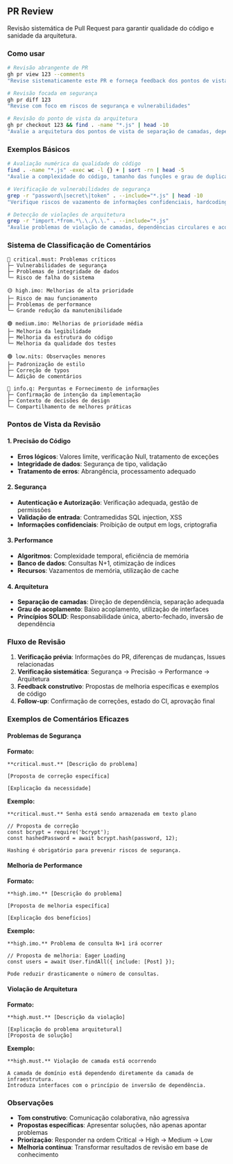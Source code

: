 ## PR Review

Revisão sistemática de Pull Request para garantir qualidade do código e sanidade da arquitetura.

### Como usar

```bash
# Revisão abrangente de PR
gh pr view 123 --comments
"Revise sistematicamente este PR e forneça feedback dos pontos de vista de qualidade de código, segurança e arquitetura"

# Revisão focada em segurança
gh pr diff 123
"Revise com foco em riscos de segurança e vulnerabilidades"

# Revisão do ponto de vista da arquitetura
gh pr checkout 123 && find . -name "*.js" | head -10
"Avalie a arquitetura dos pontos de vista de separação de camadas, dependências e princípios SOLID"
```

### Exemplos Básicos

```bash
# Avaliação numérica da qualidade do código
find . -name "*.js" -exec wc -l {} + | sort -rn | head -5
"Avalie a complexidade do código, tamanho das funções e grau de duplicação e aponte pontos de melhoria"

# Verificação de vulnerabilidades de segurança
grep -r "password\|secret\|token" . --include="*.js" | head -10
"Verifique riscos de vazamento de informações confidenciais, hardcoding e bypass de autenticação"

# Detecção de violações de arquitetura
grep -r "import.*from.*\.\./\.\." . --include="*.js"
"Avalie problemas de violação de camadas, dependências circulares e acoplamento"
```

### Sistema de Classificação de Comentários

```text
🔴 critical.must: Problemas críticos
├─ Vulnerabilidades de segurança
├─ Problemas de integridade de dados
└─ Risco de falha do sistema

🟡 high.imo: Melhorias de alta prioridade
├─ Risco de mau funcionamento
├─ Problemas de performance
└─ Grande redução da manutenibilidade

🟢 medium.imo: Melhorias de prioridade média
├─ Melhoria da legibilidade
├─ Melhoria da estrutura do código
└─ Melhoria da qualidade dos testes

🟢 low.nits: Observações menores
├─ Padronização de estilo
├─ Correção de typos
└─ Adição de comentários

🔵 info.q: Perguntas e Fornecimento de informações
├─ Confirmação de intenção da implementação
├─ Contexto de decisões de design
└─ Compartilhamento de melhores práticas
```

### Pontos de Vista da Revisão

#### 1. Precisão do Código

- **Erros lógicos**: Valores limite, verificação Null, tratamento de exceções
- **Integridade de dados**: Segurança de tipo, validação
- **Tratamento de erros**: Abrangência, processamento adequado

#### 2. Segurança

- **Autenticação e Autorização**: Verificação adequada, gestão de permissões
- **Validação de entrada**: Contramedidas SQL injection, XSS
- **Informações confidenciais**: Proibição de output em logs, criptografia

#### 3. Performance

- **Algoritmos**: Complexidade temporal, eficiência de memória
- **Banco de dados**: Consultas N+1, otimização de índices
- **Recursos**: Vazamentos de memória, utilização de cache

#### 4. Arquitetura

- **Separação de camadas**: Direção de dependência, separação adequada
- **Grau de acoplamento**: Baixo acoplamento, utilização de interfaces
- **Princípios SOLID**: Responsabilidade única, aberto-fechado, inversão de dependência

### Fluxo de Revisão

1. **Verificação prévia**: Informações do PR, diferenças de mudanças, Issues relacionadas
2. **Verificação sistemática**: Segurança → Precisão → Performance → Arquitetura
3. **Feedback construtivo**: Propostas de melhoria específicas e exemplos de código
4. **Follow-up**: Confirmação de correções, estado do CI, aprovação final

### Exemplos de Comentários Eficazes

#### Problemas de Segurança

**Formato:**

```text
**critical.must.** [Descrição do problema]

[Proposta de correção específica]

[Explicação da necessidade]
```

**Exemplo:**

```text
**critical.must.** Senha está sendo armazenada em texto plano

// Proposta de correção
const bcrypt = require('bcrypt');
const hashedPassword = await bcrypt.hash(password, 12);

Hashing é obrigatório para prevenir riscos de segurança.
```

#### Melhoria de Performance

**Formato:**

```text
**high.imo.** [Descrição do problema]

[Proposta de melhoria específica]

[Explicação dos benefícios]
```

**Exemplo:**

```text
**high.imo.** Problema de consulta N+1 irá ocorrer

// Proposta de melhoria: Eager Loading
const users = await User.findAll({ include: [Post] });

Pode reduzir drasticamente o número de consultas.
```

#### Violação de Arquitetura

**Formato:**

```text
**high.must.** [Descrição da violação]

[Explicação do problema arquitetural]
[Proposta de solução]
```

**Exemplo:**

```text
**high.must.** Violação de camada está ocorrendo

A camada de domínio está dependendo diretamente da camada de infraestrutura.
Introduza interfaces com o princípio de inversão de dependência.
```

### Observações

- **Tom construtivo**: Comunicação colaborativa, não agressiva
- **Propostas específicas**: Apresentar soluções, não apenas apontar problemas
- **Priorização**: Responder na ordem Critical → High → Medium → Low
- **Melhoria contínua**: Transformar resultados de revisão em base de conhecimento
